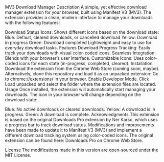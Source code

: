 MV3 Download Manager
Description
A simple, yet effective download manager extension for your browser, built using Manifest V3 (MV3). The extension provides a clean, modern interface to manage your downloads with the following features:

Download Status Icons: Shows different icons based on the download state:
Blue: Default, cleared downloads, or cancelled download
Yellow: Download in progress
Green: Download completed
Lightweight and easy to use for everyday download tasks.
Features
Download Progress Tracking: Easily track your downloads with visual color-coded icons.
Seamless Integration: Blends with your browser’s user interface.
Customizable Icons: Uses color-coded icons for each state (in-progress, completed, cleared).
Installation
Download the extension from the Chrome Web Store (coming soon, maybe).
Alternatively, clone this repository and load it as an unpacked extension:
Go to chrome://extensions/ in your browser.
Enable Developer Mode.
Click Load unpacked and select the folder where the extension files are located.
Usage
Once installed, the extension will automatically start managing your downloads. The icon in your browser will change depending on the download state:

Blue: No active downloads or cleared downloads.
Yellow: A download is in progress.
Green: A download is complete.
Acknowledgments
This extension is based on the original Downloads Pro extension by Ner Karso, which uses a progress bar to track download status. Modifications and improvements have been made to update it to Manifest V3 (MV3) and implement a different download tracking system using color-coded icons. The original extension can be found here: Downloads Pro on Chrome Web Store.

License
The modifications made in this version are open-sourced under the MIT License.
